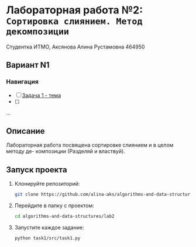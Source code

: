 # Лабораторная работа №2: `Сортировка слиянием. Метод декомпозиции`

Студентка ИТМО, Аксянова Алина Рустамовна 464950
## Вариант N1
### Навигация

- [ ] [Задача 1 - тема ](lab.md)
- [ ]
...

## Описание
Лабораторная работа посвящена сортировке слиянием и в целом методу де- композиции (Разделяй и властвуй). 


## Запуск проекта
1. Клонируйте репозиторий:
   ```bash
   git clone https://github.com/alina-aks/algorithms-and-data-structures.git
   ```
2. Перейдите в папку с проектом:
   ```bash
   cd algorithms-and-data-structures/lab2
   
3. Запустите каждое задание:
    ```bash
    python task1/src/task1.py
